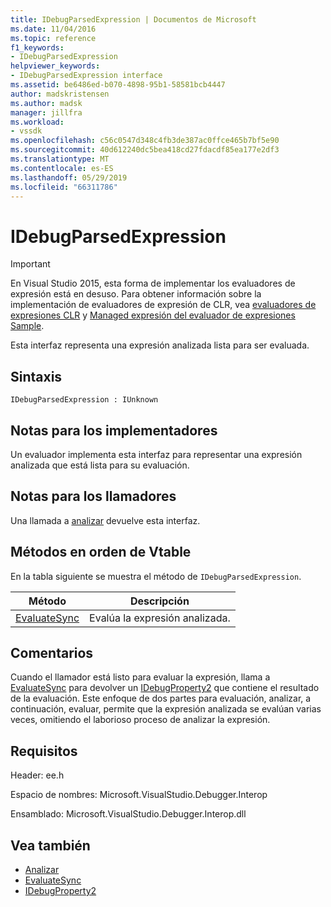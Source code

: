 ```yaml
---
title: IDebugParsedExpression | Documentos de Microsoft
ms.date: 11/04/2016
ms.topic: reference
f1_keywords:
- IDebugParsedExpression
helpviewer_keywords:
- IDebugParsedExpression interface
ms.assetid: be6486ed-b070-4898-95b1-58581bcb4447
author: madskristensen
ms.author: madsk
manager: jillfra
ms.workload:
- vssdk
ms.openlocfilehash: c56c0547d348c4fb3de387ac0ffce465b7bf5e90
ms.sourcegitcommit: 40d612240dc5bea418cd27fdacdf85ea177e2df3
ms.translationtype: MT
ms.contentlocale: es-ES
ms.lasthandoff: 05/29/2019
ms.locfileid: "66311786"
---
```

# <a name="idebugparsedexpression"></a>IDebugParsedExpression
> [!IMPORTANT]
> En Visual Studio 2015, esta forma de implementar los evaluadores de expresión está en desuso. Para obtener información sobre la implementación de evaluadores de expresión de CLR, vea [evaluadores de expresiones CLR](https://github.com/Microsoft/ConcordExtensibilitySamples/wiki/CLR-Expression-Evaluators) y [Managed expresión del evaluador de expresiones Sample](https://github.com/Microsoft/ConcordExtensibilitySamples/wiki/Managed-Expression-Evaluator-Sample).

 Esta interfaz representa una expresión analizada lista para ser evaluada.

## <a name="syntax"></a>Sintaxis

```
IDebugParsedExpression : IUnknown
```

## <a name="notes-for-implementers"></a>Notas para los implementadores
 Un evaluador implementa esta interfaz para representar una expresión analizada que está lista para su evaluación.

## <a name="notes-for-callers"></a>Notas para los llamadores
 Una llamada a [analizar](../../../extensibility/debugger/reference/idebugexpressionevaluator-parse.md) devuelve esta interfaz.

## <a name="methods-in-vtable-order"></a>Métodos en orden de Vtable
 En la tabla siguiente se muestra el método de `IDebugParsedExpression`.

|Método|Descripción|
|------------|-----------------|
|[EvaluateSync](../../../extensibility/debugger/reference/idebugparsedexpression-evaluatesync.md)|Evalúa la expresión analizada.|

## <a name="remarks"></a>Comentarios
 Cuando el llamador está listo para evaluar la expresión, llama a [EvaluateSync](../../../extensibility/debugger/reference/idebugparsedexpression-evaluatesync.md) para devolver un [IDebugProperty2](../../../extensibility/debugger/reference/idebugproperty2.md) que contiene el resultado de la evaluación. Este enfoque de dos partes para evaluación, analizar, a continuación, evaluar, permite que la expresión analizada se evalúan varias veces, omitiendo el laborioso proceso de analizar la expresión.

## <a name="requirements"></a>Requisitos
 Header: ee.h

 Espacio de nombres:  Microsoft.VisualStudio.Debugger.Interop

 Ensamblado: Microsoft.VisualStudio.Debugger.Interop.dll

## <a name="see-also"></a>Vea también
- [Analizar](../../../extensibility/debugger/reference/idebugexpressionevaluator-parse.md)
- [EvaluateSync](../../../extensibility/debugger/reference/idebugparsedexpression-evaluatesync.md)
- [IDebugProperty2](../../../extensibility/debugger/reference/idebugproperty2.md)